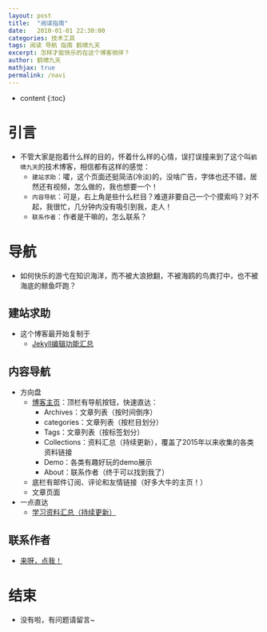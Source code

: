 ```yaml
---
layout: post
title:  "阅读指南"
date:   2010-01-01 22:30:00
categories: 技术工具
tags: 阅读 导航 指南 鹤啸九天 
excerpt: 怎样才能快乐的在这个博客徜徉？
author: 鹤啸九天
mathjax: true
permalink: /navi
---
```


* content
{:toc}

# 引言

- 不管大家是抱着什么样的目的，怀着什么样的心情，误打误撞来到了这个叫`鹤啸九天`的技术博客，相信都有这样的感觉：
   - `建站求助`：嚯，这个页面还挺简洁(冷淡)的，没啥广告，字体也还不错，居然还有视频，怎么做的，我也想要一个！
   - `内容导航`：可是，右上角是些什么栏目？难道非要自己一个个摸索吗？对不起，我很忙，几分钟内没有吸引到我，走人！
   - `联系作者`：作者是干嘛的，怎么联系？

# 导航

- 如何快乐的游弋在知识海洋，而不被大浪掀翻，不被海鸥的鸟粪打中，也不被海底的鲸鱼吓跑？


## 建站求助

- 这个博客最开始复制于
   - [Jekyll编辑功能汇总](https://wqw547243068.github.io/2015/02/15/create-my-blog-with-jekyll/)

## 内容导航

- 方向盘
   - [博客主页](https://wqw547243068.github.io/)：顶栏有导航按钮，快速直达：
      - Archives：文章列表（按时间倒序）
      - categories：文章列表（按栏目划分）
      - Tags：文章列表（按标签划分）
      - Collections：资料汇总（持续更新），覆盖了2015年以来收集的各类资料链接
      - Demo：各类有趣好玩的demo展示
      - About：联系作者（终于可以找到我了）
   - 底栏有邮件订阅、评论和友情链接（好多大牛的主页！）
   - 文章页面
- 一点直达
   - [学习资料汇总（持续更新）](https://wqw547243068.github.io/collection/)

## 联系作者

- [来呀，点我！](https://wqw547243068.github.io/about/)


# 结束

- 没有啦，有问题请留言~
